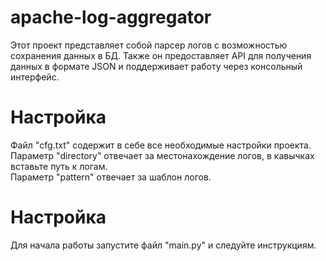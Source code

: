 # apache-log-aggregator
Этот проект представляет собой парсер логов с возможностью сохранения данных в БД. Также он предоставляет API для получения данных в формате JSON и поддерживает работу через консольный интерфейс.

# Настройка
Файл "cfg.txt" содержит в себе все необходимые настройки проекта.  
Параметр "directory" отвечает за местонахождение логов, в кавычках вставьте путь к логам.  
Параметр "pattern" отвечает за шаблон логов.

# Настройка
Для начала работы запустите файл "main.py" и следуйте инструкциям.
